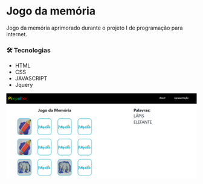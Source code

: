 <h1>Jogo da memória</h1>

<p>Jogo da memória aprimorado durante o projeto I de programação para internet.</p>

### :hammer_and_wrench: Tecnologias

- HTML
- CSS
- JAVASCRIPT
- Jquery

<div>
    <img src="./imgs/telajogo.png" >
</div>